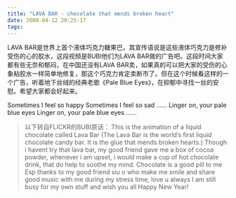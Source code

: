 ```yaml
---
title: "LAVA BAR - chocolate that mends broken heart"
date: 2008-04-12 20:25:17
tags:
---
```


LAVA BAR是世界上首个液体巧克力糖果巴，其宣传语说是这些液体巧克力是修补受伤的心的胶水，这段视频是BUBI他们为LAVA BAR做的广告吧。这段时间大家都有些无奈和郁闷，在中国还没有LAVA BAR卖，如果真的可以把大家的受伤的心象粘胶水一样简单地修复，那这个巧克力肯定卖断市了。但在这个时候看这样的一个广告，听着地下丝绒的经典老歌《Pale Blue Eyes》，在抑郁中寻找一丝的安慰。希望大家都会好起来。 

Sometimes I feel so happy 
Sometimes I feel so sad …… 
Linger on, 
your pale blue eyes Linger on, 
your pale blue eyes ……

> 以下转自FLICKR的BUBI原话： This is the animation of a liquid chocolate called Lava Bar (The Lava Bar is the world’s first liquid chocolate candy bar. It is the glue that mends broken hearts.) Though i havent try that lava bar, my good friend gave me a box of cocoa powder, whenever i am upset, i would make a cup of hot chocolate drink, that do help to soothe my mind. Chocolate is a good pill to me Esp thanks to my good friend siu o who make me smile and share good music with me during my stress time, love u always I am still busy for my own stuff and wish you all Happy New Year!